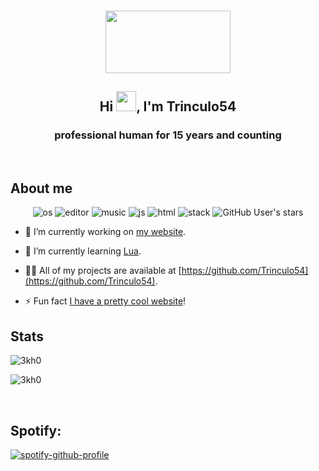 <h3 align="center"><img height="100" width="200" src="https://www.trinculo54.tech/images/log0.png"></h3>
<h2 align="center">Hi <img
src="https://github.com/blackcater/blackcater/raw/main/images/Hi.gif" height="32" />, I'm Trinculo54</h2>
<h3 align="center">professional human for 15 years and counting</h3><br>
<h2>About me</h2>
<p align="center"> 
  <img src="https://img.shields.io/badge/OS-macOS-lightgrey/?logo=apple&style=flat-square" alt="os">
  <img src="https://img.shields.io/badge/Editor-VS%20Code-blue/?logo=visualstudiocode&logoColor=blue&color=blue&style=flat-square" alt="editor">
  <img src="https://img.shields.io/badge/Listens%20to-Spotify-blue/?logo=spotify&logoColor=warning&color=1DB954&style=flat-square" alt="music">
  <img src="https://img.shields.io/badge/Knows-JavaScript-blue/?logo=javascript&logoColor=warning&color=yellow&style=flat-square" alt="js">
  <img src="https://img.shields.io/badge/Knows-HTML-blue/?logo=html5&logoColor=warning&color=orange&style=flat-square" alt="html">
  <img src="https://img.shields.io/badge/Uses-stackoverflow-blue/?logo=stackoverflow&logoColor=warning&color=ef8236&style=flat-square" alt="stack">
  <img alt="GitHub User's stars" src="https://img.shields.io/github/stars/Trinculo54?color=yellow&label=User%20Stars&logo=github&logoColor=yellow&style=flat-square">
       </p>

- 🔭 I’m currently working on [my website](https://www.trinculo54.dev).

- 🌱 I’m currently learning [Lua](https://developer.roblox.com/en-us/onboarding/intro-to-coding/).

- 👨‍💻 All of my projects are available at [https://github.com/Trinculo54](https://github.com/Trinculo54).

- ⚡ Fun fact [I have a pretty cool website](https://www.trinculo54.dev)!

<h2 align="left">Stats</h2>

<p><img  src="https://github-readme-stats.vercel.app/api/top-langs?username=Trinculo54&show_icons=true&theme=dark&locale=en&langs_count=10&layout=compact" alt="3kh0" /></p>
<p><img src="https://github-readme-streak-stats.herokuapp.com/?user=Trinculo54&theme=dark" alt="3kh0" /></p><br>
  </html>

## Spotify:

[![spotify-github-profile](https://spotify-github-profile.vercel.app/api/view?uid=jamiep360&cover_image=true&theme=default&bar_color_cover=true)](https://github.com/kittinan/spotify-github-profile)
</html>
